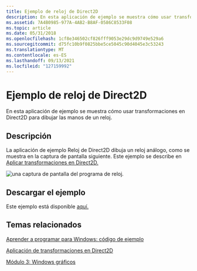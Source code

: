 ```yaml
---
title: Ejemplo de reloj de Direct2D
description: En esta aplicación de ejemplo se muestra cómo usar transformaciones en Direct2D para dibujar las manos de un reloj.
ms.assetid: 7A4B0985-977A-4AB2-B8AF-0586C8533F08
ms.topic: article
ms.date: 05/31/2018
ms.openlocfilehash: 1cf8e346502cf826fff9053e29dc9d9749e529a6
ms.sourcegitcommit: d75fc10b9f0825bbe5ce5045c90d4045e3c53243
ms.translationtype: MT
ms.contentlocale: es-ES
ms.lasthandoff: 09/13/2021
ms.locfileid: "127159992"
---
```

# <a name="direct2d-clock-sample"></a>Ejemplo de reloj de Direct2D

En esta aplicación de ejemplo se muestra cómo usar transformaciones en Direct2D para dibujar las manos de un reloj.

## <a name="description"></a>Descripción

La aplicación de ejemplo Reloj de Direct2D dibuja un reloj análogo, como se muestra en la captura de pantalla siguiente. Este ejemplo se describe en [Aplicar transformaciones en Direct2D.](applying-transforms-in-direct2d.md)

![una captura de pantalla del programa de reloj.](images/clock.png)

## <a name="downloading-the-sample"></a>Descargar el ejemplo

Este ejemplo está disponible [aquí.](https://github.com/microsoft/Windows-classic-samples/tree/master/Samples/Win7Samples/begin/LearnWin32/Direct2DClock)

## <a name="related-topics"></a>Temas relacionados

<dl> <dt>

[Aprender a programar para Windows: código de ejemplo](learn-to-program-for-windows--sample-code.md)
</dt> <dt>

[Aplicación de transformaciones en Direct2D](applying-transforms-in-direct2d.md)
</dt> <dt>

[Módulo 3: Windows gráficos](module-3---windows-graphics.md)
</dt> </dl>

 

 




